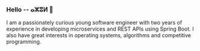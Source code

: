 ### Hello -- ⴰⵣⵓⵍ 👋

I am a passionately curious young software engineer with two years of experience in developing microservices and REST APIs using Spring Boot.
I also have great interests in operating systems, algorithms and competitive programming.

<!--
**ucefizi/ucefizi** is a ✨ _special_ ✨ repository because its `README.md` (this file) appears on your GitHub profile.

Here are some ideas to get you started:

- 🔭 I’m currently working on ...
- 🌱 I’m currently learning ...
- 👯 I’m looking to collaborate on ...
- 🤔 I’m looking for help with ...
- 💬 Ask me about ...
- 📫 How to reach me: ...
- 😄 Pronouns: ...
- ⚡ Fun fact: ...
-->
